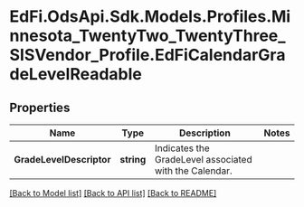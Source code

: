 # EdFi.OdsApi.Sdk.Models.Profiles.Minnesota_TwentyTwo_TwentyThree_SISVendor_Profile.EdFiCalendarGradeLevelReadable
## Properties

Name | Type | Description | Notes
------------ | ------------- | ------------- | -------------
**GradeLevelDescriptor** | **string** | Indicates the GradeLevel associated with the Calendar. | 

[[Back to Model list]](../README.md#documentation-for-models) [[Back to API list]](../README.md#documentation-for-api-endpoints) [[Back to README]](../README.md)


